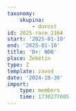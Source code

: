 ```yaml
---
taxonomy:
    skupina:
        - dorost
id: 2025-race_2164
start: '2025-01-10'
end: '2025-01-10'
title: 'D+: NOB'
place: Žebětín
type: Z
template: zavod
date: '2024-10-30'
import:
    type: members
    time: 1730277005
---
```


